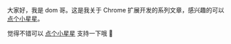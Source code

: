 大家好，我是 dom 哥。这是我关于 Chrome 扩展开发的系列文章，感兴趣的可以 [点个小星星](https://github.com/dom-bro/chrome-extension-development)。



觉得不错可以 [点个小星星](https://github.com/dom-bro/chrome-extension-development) 支持一下哦 🌹
